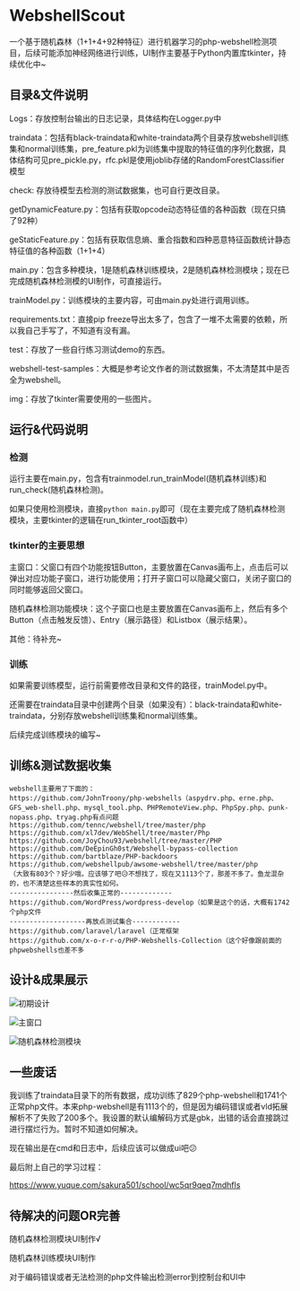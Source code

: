 # WebshellScout

一个基于随机森林（1+1+4+92种特征）进行机器学习的php-webshell检测项目，后续可能添加神经网络进行训练，UI制作主要基于Python内置库tkinter，持续优化中~

## 目录&文件说明

Logs：存放控制台输出的日志记录，具体结构在Logger.py中

traindata：包括有black-traindata和white-traindata两个目录存放webshell训练集和normal训练集，pre_feature.pkl为训练集中提取的特征值的序列化数据，具体结构可见pre_pickle.py，rfc.pkl是使用joblib存储的RandomForestClassifier模型

check: 存放待模型去检测的测试数据集，也可自行更改目录。

getDynamicFeature.py：包括有获取opcode动态特征值的各种函数（现在只搞了92种）

geStaticFeature.py：包括有获取信息熵、重合指数和四种恶意特征函数统计静态特征值的各种函数（1+1+4）

main.py：包含多种模块，1是随机森林训练模块，2是随机森林检测模块；现在已完成随机森林检测模的UI制作，可直接运行。

trainModel.py：训练模块的主要内容，可由main.py处进行调用训练。

requirements.txt：直接pip freeze导出太多了，包含了一堆不太需要的依赖，所以我自己手写了，不知道有没有漏。

test：存放了一些自行练习测试demo的东西。

webshell-test-samples：大概是参考论文作者的测试数据集，不太清楚其中是否全为webshell。

img：存放了tkinter需要使用的一些图片。

## 运行&代码说明
### 检测
运行主要在main.py，包含有trainmodel.run_trainModel(随机森林训练)和run_check(随机森林检测)。

如果只使用检测模块，直接`python main.py`即可（现在主要完成了随机森林检测模块，主要tkinter的逻辑在run_tkinter_root函数中）

### tkinter的主要思想
主窗口：父窗口有四个功能按钮Button，主要放置在Canvas画布上，点击后可以弹出对应功能子窗口，进行功能使用；打开子窗口可以隐藏父窗口，关闭子窗口的同时能够返回父窗口。

随机森林检测功能模块：这个子窗口也是主要放置在Canvas画布上，然后有多个Button（点击触发反馈）、Entry（展示路径）和Listbox（展示结果）。

其他：待补充~

### 训练
如果需要训练模型，运行前需要修改目录和文件的路径，trainModel.py中。

还需要在traindata目录中创建两个目录（如果没有）：black-traindata和white-traindata，分别存放webshell训练集和normal训练集。

后续完成训练模块的编写~

## 训练&测试数据收集

```
webshell主要用了下面的：
https://github.com/JohnTroony/php-webshells（aspydrv.php、erne.php、GFS_web-shell.php、mysql_tool.php、PHPRemoteView.php、PhpSpy.php、punk-nopass.php、tryag.php有点问题
https://github.com/tennc/webshell/tree/master/php
https://github.com/xl7dev/WebShell/tree/master/Php
https://github.com/JoyChou93/webshell/tree/master/PHP
https://github.com/DeEpinGh0st/Webshell-bypass-collection
https://github.com/bartblaze/PHP-backdoors
https://github.com/webshellpub/awsome-webshell/tree/master/php
（大致有803个？好少哦。应该够了吧😥不想找了，现在又1113个了，那差不多了。鱼龙混杂的，也不清楚这些样本的真实性如何。
----------------然后收集正常的-------------
https://github.com/WordPress/wordpress-develop（如果是这个的话，大概有1742个php文件
-------------------再放点测试集合------------
https://github.com/laravel/laravel（正常框架
https://github.com/x-o-r-r-o/PHP-Webshells-Collection（这个好像跟前面的phpwebshells也差不多
```
## 设计&成果展示
![初期设计](https://files.catbox.moe/vex81y.png)

![主窗口](https://files.catbox.moe/f9iz8k.png)

![随机森林检测模块](https://files.catbox.moe/wv8a0b.png)


## 一些废话

我训练了traindata目录下的所有数据，成功训练了829个php-webshell和1741个正常php文件。本来php-webshell是有1113个的，但是因为编码错误或者vld拓展解析不了失败了200多个。我设置的默认编解码方式是gbk，出错的话会直接跳过进行摆烂行为。暂时不知道如何解决。

现在输出是在cmd和日志中，后续应该可以做成ui吧😕

最后附上自己的学习过程：

https://www.yuque.com/sakura501/school/wc5qr9qeq7mdhfls

## 待解决的问题OR完善
随机森林检测模块UI制作√

随机森林训练模块UI制作

对于编码错误或者无法检测的php文件输出检测error到控制台和UI中


